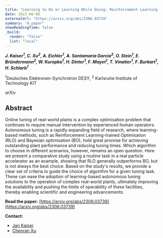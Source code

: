 ```yaml
---
title: "Learning to Do or Learning While Doing: Reinforcement Learning and Bayesian Optimisation for Online Continuous Tuning"
date: 2023-06-06
externalUrl: "https://arxiv.org/abs/2306.03739"
summary: "A paper"
showReadingTime: false
_build:
  render: "false"
  list: "local"
---
```


_**J. Kaiser<sup>1</sup>, C. Xu<sup>2</sup>, A. Eichler<sup>1</sup>, A. Santamaria Garcia<sup>2</sup>, O. Stein<sup>1</sup>, E. Bründermann<sup>2</sup>, W. Kuropka<sup>1</sup>, H. Dinter<sup>1</sup>, F. Mayet<sup>1</sup>, T. Vinatier<sup>1</sup>, F. Burkart<sup>1</sup>, H. Schlarb<sup>1</sup>**_

<sup>1</sup>Deutsches Elektronen-Synchrotron DESY, <sup>2</sup> Karlsruhe Institute of Technology KIT

_arXiv_

## Abstract

Online tuning of real-world plants is a complex optimisation problem that continues to require manual intervention by experienced human operators. Autonomous tuning is a rapidly expanding field of research, where learning-based methods, such as Reinforcement Learning-trained Optimisation (RLO) and Bayesian optimisation (BO), hold great promise for achieving outstanding plant performance and reducing tuning times. Which algorithm to choose in different scenarios, however, remains an open question. Here we present a comparative study using a routine task in a real particle accelerator as an example, showing that RLO generally outperforms BO, but is not always the best choice. Based on the study's results, we provide a clear set of criteria to guide the choice of algorithm for a given tuning task. These can ease the adoption of learning-based autonomous tuning solutions to the operation of complex real-world plants, ultimately improving the availability and pushing the limits of operability of these facilities, thereby enabling scientific and engineering advancements.

**Read the paper:** [https://arxiv.org/abs/2306.03739](https://arxiv.org/abs/2306.03739)

**Contact:**

- [Jan Kaiser](mailto:jan.kaiser@desy.de)
- [Chenran Xu](mailto:chenran.xu@kit.edu)

